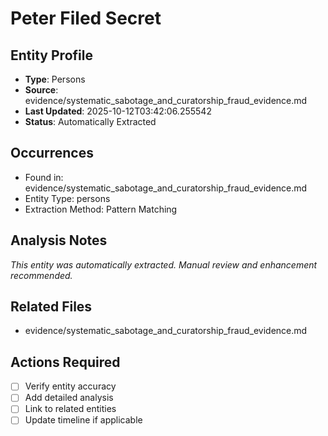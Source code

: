 # Peter Filed Secret

## Entity Profile
- **Type**: Persons
- **Source**: evidence/systematic_sabotage_and_curatorship_fraud_evidence.md
- **Last Updated**: 2025-10-12T03:42:06.255542
- **Status**: Automatically Extracted

## Occurrences
- Found in: evidence/systematic_sabotage_and_curatorship_fraud_evidence.md
- Entity Type: persons
- Extraction Method: Pattern Matching

## Analysis Notes
*This entity was automatically extracted. Manual review and enhancement recommended.*

## Related Files
- evidence/systematic_sabotage_and_curatorship_fraud_evidence.md

## Actions Required
- [ ] Verify entity accuracy
- [ ] Add detailed analysis
- [ ] Link to related entities
- [ ] Update timeline if applicable

